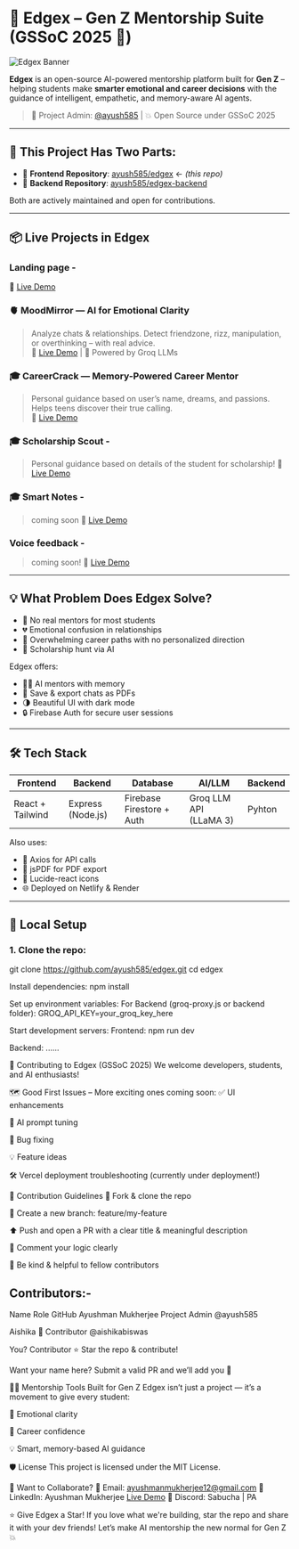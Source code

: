 # 🧠 Edgex – Gen Z Mentorship Suite (GSSoC 2025 🌟)

![Edgex Banner](https://your-banner-url.com) <!-- Optional: Add a banner -->

**Edgex** is an open-source AI-powered mentorship platform built for **Gen Z** – helping students make **smarter emotional and career decisions** with the guidance of intelligent, empathetic, and memory-aware AI agents.

> 🚀 Project Admin: [@ayush585](https://github.com/ayush585) | 💥 Open Source under GSSoC 2025

---

## 📢 This Project Has Two Parts:

- 🔗 **Frontend Repository**: [ayush585/edgex](https://github.com/ayush585/edgex) ← *(this repo)*
- 🔗 **Backend Repository**: [ayush585/edgex-backend](https://github.com/ayush585/edgex-backend)

Both are actively maintained and open for contributions.

---

## 📦 Live Projects in Edgex

### Landing page -
🔗 [Live Demo](https://edgex.netlify.app/)

### 🫀 MoodMirror — AI for Emotional Clarity  
> Analyze chats & relationships. Detect friendzone, rizz, manipulation, or overthinking – with real advice.  
🔗 [Live Demo](https://edgex.netlify.app/moodmirror) | 🤖 Powered by Groq LLMs

### 🎓 CareerCrack — Memory-Powered Career Mentor  
> Personal guidance based on user’s name, dreams, and passions. Helps teens discover their true calling.  
🔗 [Live Demo](https://edgex.netlify.app/careercrack)

### 🎓 Scholarship Scout -
> Personal guidance based on details of the student for scholarship!
🔗 [Live Demo](https://edgex.netlify.app/scholarships)

### 🎓 Smart Notes - 
> coming soon
🔗 [Live Demo](https://edgex.netlify.app/smartnotes)

### Voice feedback - 
> coming soon!
🔗 [Live Demo](https://edgex.netlify.app/voicefeedback)

---

## 💡 What Problem Does Edgex Solve?

- 🤯 No real mentors for most students  
- 💔 Emotional confusion in relationships  
- 🎯 Overwhelming career paths with no personalized direction
- 🎯 Scholarship hunt via AI

Edgex offers:
- 👩‍🏫 AI mentors with memory
- 📄 Save & export chats as PDFs
- 🌗 Beautiful UI with dark mode
- 🔒 Firebase Auth for secure user sessions

---

## 🛠️ Tech Stack

| Frontend        | Backend         | Database            | AI/LLM                           | Backend
|-----------------|------------------|----------------------|--------------------------------|-------------
| React + Tailwind | Express (Node.js) | Firebase Firestore + Auth | Groq LLM API (LLaMA 3) | Pyhton

Also uses:
- 🔁 Axios for API calls  
- 🧾 jsPDF for PDF export  
- 🎨 Lucide-react icons  
- 🌐 Deployed on Netlify & Render

---

## 🚀 Local Setup

### 1. Clone the repo:
git clone https://github.com/ayush585/edgex.git
cd edgex

Install dependencies:
npm install

Set up environment variables:
For Backend (groq-proxy.js or backend folder):
GROQ_API_KEY=your_groq_key_here

Start development servers:
Frontend:
npm run dev

Backend:
......

🤝 Contributing to Edgex (GSSoC 2025)
We welcome developers, students, and AI enthusiasts!

🗺️ Good First Issues – More exciting ones coming soon:
✅ UI enhancements

🧠 AI prompt tuning

🐛 Bug fixing

💡 Feature ideas

🛠️ Vercel deployment troubleshooting (currently under deployment!)

📄 Contribution Guidelines
🍴 Fork & clone the repo

🔀 Create a new branch: feature/my-feature

⬆️ Push and open a PR with a clear title & meaningful description

💬 Comment your logic clearly

🤝 Be kind & helpful to fellow contributors


## Contributors:-
Name	Role	GitHub
Ayushman Mukherjee	Project Admin	@ayush585 [](https://github.com/ayush585)


Aishika 💫	Contributor	@aishikabiswas [](https://github.com/aishikabiswas)


You?	Contributor	⭐ Star the repo & contribute!

Want your name here? Submit a valid PR and we’ll add you 💖

🧑‍💻 Mentorship Tools Built for Gen Z
Edgex isn’t just a project — it’s a movement to give every student:

💬 Emotional clarity

🎯 Career confidence

💡 Smart, memory-based AI guidance

🛡️ License
This project is licensed under the MIT License.

💬 Want to Collaborate?
📧 Email: ayushmanmukherjee12@gmail.com
🔗 LinkedIn: Ayushman Mukherjee [Live Demo](https://www.linkedin.com/in/ayushman-mukherjee-437a49314/)
💬 Discord: Sabucha | PA

⭐ Give Edgex a Star!
If you love what we're building, star the repo and share it with your dev friends!
Let’s make AI mentorship the new normal for Gen Z 💥
